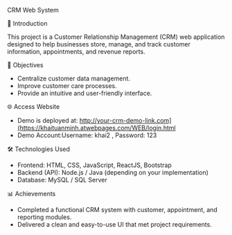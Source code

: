 CRM Web System

📌 Introduction

This project is a Customer Relationship Management (CRM) web application designed to help businesses store, manage, and track customer information, appointments, and revenue reports.

🎯 Objectives

- Centralize customer data management.
- Improve customer care processes.
- Provide an intuitive and user-friendly interface.

🌐 Access Website

- Demo is deployed at: http://your-crm-demo-link.com](https://khaituanminh.atwebpages.com/WEB/login.html
- Demo Account:Username: khai2 , Password: 123
    
🛠️ Technologies Used

- Frontend: HTML, CSS, JavaScript, ReactJS, Bootstrap
- Backend (API): Node.js / Java (depending on your implementation)
- Database: MySQL / SQL Server

📊 Achievements

- Completed a functional CRM system with customer, appointment, and reporting modules.
- Delivered a clean and easy-to-use UI that met project requirements.
